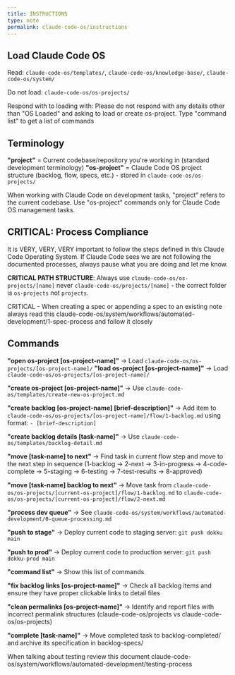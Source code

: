 ```yaml
---
title: INSTRUCTIONS
type: note
permalink: claude-code-os/instructions
---
```


## Load Claude Code OS
Read: `claude-code-os/templates/`, `claude-code-os/knowledge-base/`, `claude-code-os/system/`

Do not load: `claude-code-os/os-projects/`

Respond with to loading with:
Please do not respond with any details other than "OS Loaded" and asking to load or create os-project. Type "command list" to get a list of commands

## Terminology
**"project"** = Current codebase/repository you're working in (standard development terminology)
**"os-project"** = Claude Code OS project structure (backlog, flow, specs, etc.) - stored in `claude-code-os/os-projects/`

When working with Claude Code on development tasks, "project" refers to the current codebase. Use "os-project" commands only for Claude Code OS management tasks.

## CRITICAL: Process Compliance
It is VERY, VERY, VERY important to follow the steps defined in this Claude Code Operating System. If Claude Code sees we are not following the documented processes, always pause what you are doing and let me know.

**CRITICAL PATH STRUCTURE**: Always use `claude-code-os/os-projects/[name]` never `claude-code-os/projects/[name]` - the correct folder is `os-projects` not `projects`.

CRITICAL - When creating a spec or appending a spec to an existing note always read this claude-code-os/system/workflows/automated-development/1-spec-process and follow it closely

## Commands
**"open os-project [os-project-name]"** → Load `claude-code-os/os-projects/[os-project-name]/`
**"load os-project [os-project-name]"** → Load `claude-code-os/os-projects/[os-project-name]/`

**"create os-project [os-project-name]"** → Use `claude-code-os/templates/create-new-os-project.md`

**"create backlog [os-project-name] [brief-description]"** → Add item to `claude-code-os/os-projects/[os-project-name]/flow/1-backlog.md` using format: `- [brief-description]`

**"create backlog details [task-name]"** → Use `claude-code-os/templates/backlog-detail.md`

**"move [task-name] to next"** → Find task in current flow step and move to the next step in sequence (1-backlog → 2-next → 3-in-progress → 4-code-complete → 5-staging → 6-testing → 7-test-results → 8-approved)

**"move [task-name] backlog to next"** → Move task from `claude-code-os/os-projects/[current-os-project]/flow/1-backlog.md` to `claude-code-os/os-projects/[current-os-project]/flow/2-next.md`

**"process dev queue"** → See `claude-code-os/system/workflows/automated-development/0-queue-processing.md`

**"push to stage"** → Deploy current code to staging server: `git push dokku main`

**"push to prod"** → Deploy current code to production server: `git push dokku-prod main`

**"command list"** → Show this list of commands

**"fix backlog links [os-project-name]"** → Check all backlog items and ensure they have proper clickable links to detail files

**"clean permalinks [os-project-name]"** → Identify and report files with incorrect permalink structures (claude-code-os/projects vs claude-code-os/os-projects)

**"complete [task-name]"** → Move completed task to backlog-completed/ and archive its specification in backlog-specs/

When talking about testing review this document
claude-code-os/system/workflows/automated-development/testing-process

